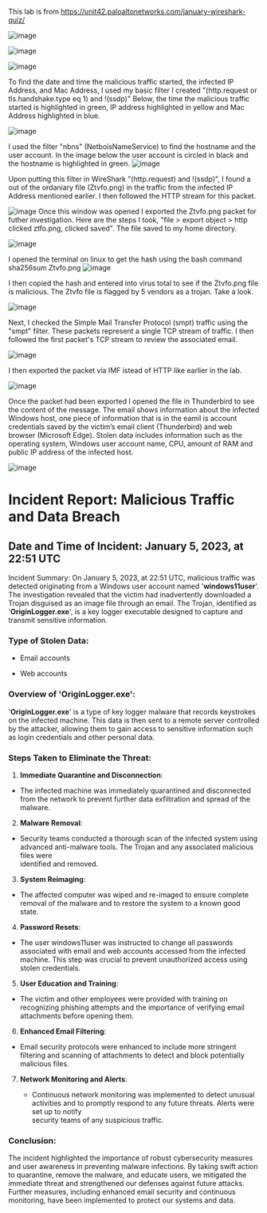 This lab is from https://unit42.paloaltonetworks.com/january-wireshark-quiz/

![image](https://github.com/Ganburu/Cybersecurity-Portfolio/assets/162606791/0759a55a-ed64-446a-958e-0ba82061bf83)

![image](https://github.com/Ganburu/Cybersecurity-Portfolio/assets/162606791/8826116d-7363-4267-805b-beb016f6127b)

![image](https://github.com/Ganburu/Cybersecurity-Portfolio/assets/162606791/cce00ab5-4f95-4d8c-ad41-96ede8789dfe)

To find the date and time the malicious traffic started, the infected IP Address, and Mac Address, I used my basic filter I created "(http.request or tls.handshake.type eq 1) and !(ssdp)" Below, the time the malicious traffic started is highlighted in green, IP address highlighted in yellow and Mac Address highlighted in blue. 

![image](https://github.com/Ganburu/Cybersecurity-Portfolio/assets/162606791/95102f7d-7a00-4aef-8e4d-d60d4683fcd1)


I used the filter "nbns" (NetboisNameService) to find the hostname and the user account. In the image below the user account is circled in black and the hostname is highlighted in green.
![image](https://github.com/Ganburu/Cybersecurity-Portfolio/assets/162606791/386901e9-60f0-4460-a63c-a0e3d4b30ce3)


Upon putting this filter in WireShark "(http.request) and !(ssdp)", I found a out of the ordaniary file (Ztvfo.png) in the traffic from the infected IP Address mentioned earlier. I then followed the HTTP stream for this packet. 

![image](https://github.com/Ganburu/Cybersecurity-Portfolio/assets/162606791/3b4dcaaa-e16f-4ec8-b245-50d735902781)
Once this window was opened I exported the Ztvfo.png packet for futher investigation. Here are the steps I took, "file > export object > http clicked ztfo.png, clicked saved". The file saved to my home directory.

![image](https://github.com/Ganburu/Cybersecurity-Portfolio/assets/162606791/6b4390dd-4380-4767-9255-94a63fc73f9f)

I opened the terminal on linux to get the hash using the bash command sha256sum Ztvfo.png 
![image](https://github.com/Ganburu/Cybersecurity-Portfolio/assets/162606791/63ccaeab-f8e5-4815-8847-0c4237c08ff7)

I then copied the hash and entered into virus total to see if the Ztvfo.png file is malicious. The Ztvfo file is flagged by 5 vendors as a trojan. Take a look.

![image](https://github.com/Ganburu/Cybersecurity-Portfolio/assets/162606791/b2b78e45-5c6a-46b6-add6-4f2a890fae05)

Next, I checked the Simple Mail Transfer Protocol (smpt) traffic using the "smpt" filter. These packets represent a single TCP stream of traffic. I then followed the first packet's TCP stream to review the associated email. 

![image](https://github.com/Ganburu/Cybersecurity-Portfolio/assets/162606791/3a3ebabf-96f7-44ca-9a22-f4fb947bee28)

I then exported the packet via IMF istead of HTTP like earlier in the lab.

![image](https://github.com/Ganburu/Cybersecurity-Portfolio/assets/162606791/73be1915-83c4-4fa3-afaf-b6469642f362)

Once the packet had been exported I opened the file in Thunderbird to see the content of the message.
The email shows information about the infected Windows host, one piece of information that is in the eamil is account credentials saved by the victim’s email client (Thunderbird) and web browser (Microsoft Edge). Stolen data includes information such as the operating system, Windows user account name, CPU, amount of RAM and public IP address of the infected host.

![image](https://github.com/Ganburu/Cybersecurity-Portfolio/assets/162606791/f13e2428-692c-4422-bf96-382740069950)



# Incident Report: Malicious Traffic and Data Breach
## Date and Time of Incident: January 5, 2023, at 22:51 UTC

Incident Summary:
On January 5, 2023, at 22:51 UTC, malicious traffic was detected originating from a Windows user account named '**windows11user**'. The investigation revealed that the victim had inadvertently downloaded a Trojan disguised as an image file through an email. The Trojan, identified as '**OriginLogger.exe**', is a key logger executable designed to capture and transmit sensitive information.

### Type of Stolen Data:

* Email accounts

* Web accounts

### Overview of 'OriginLogger.exe':

'**OriginLogger.exe**' is a type of key logger malware that records keystrokes on the infected machine. This data is then sent to a remote server controlled by the attacker, allowing them to gain access to sensitive information such as login credentials and other personal data.

### Steps Taken to Eliminate the Threat:

1. **Immediate Quarantine and Disconnection**:

  * The infected machine was immediately quarantined and disconnected from the network to prevent further data exfiltration and spread of the malware.

2. **Malware Removal**:

  * Security teams conducted a thorough scan of the infected system using advanced anti-malware tools. The Trojan and any associated malicious files were       
  identified and removed.

3. **System Reimaging**:

  * The affected computer was wiped and re-imaged to ensure complete removal of the malware and to restore the system to a known good state.

4. **Password Resets**:

  * The user windows11user was instructed to change all passwords associated with email and web accounts accessed from the infected machine. This step was crucial   to prevent unauthorized access using stolen credentials.

5. **User Education and Training**:

  * The victim and other employees were provided with training on recognizing phishing attempts and the importance of verifying email attachments before opening     them.

6. **Enhanced Email Filtering**:

  * Email security protocols were enhanced to include more stringent filtering and scanning of attachments to detect and block potentially malicious files.

7. **Network Monitoring and Alerts**:

     * Continuous network monitoring was implemented to detect unusual activities and to promptly respond to any future threats. Alerts were set up to notify     
       security teams of any suspicious traffic.

### Conclusion:
The incident highlighted the importance of robust cybersecurity measures and user awareness in preventing malware infections. By taking swift action to quarantine, remove the malware, and educate users, we mitigated the immediate threat and strengthened our defenses against future attacks. Further measures, including enhanced email security and continuous monitoring, have been implemented to protect our systems and data.



